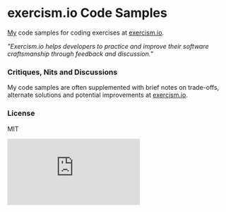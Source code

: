# exercism.io Code Samples

[My](https://github.com/gchan/) code samples for coding exercises at [exercism.io](http://exercism.io/).

_"Exercism.io helps developers to practice and improve their software craftsmanship through feedback and discussion."_


### Critiques, Nits and Discussions

My code samples are often supplemented with brief notes on trade-offs, alternate solutions and potential improvements at [exercism.io](http://exercism.io/gchan).


### License

MIT

[![Analytics](https://ga-beacon.appspot.com/UA-70790190-2/exercism-code-samples/README.md?flat)](https://github.com/igrigorik/ga-beacon)
